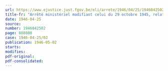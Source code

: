 ```yaml
---
url: https://www.ejustice.just.fgov.be/eli/arrete/1946/04/25/1946042502/justel
title-fr: "Arrêté ministériel modifiant celui du 29 octobre 1945, relatif à l'octroi de licences pour la vente de produits laitiers et d'oeufs"
date: 1946-04-25
source:
number: 1946042502
page: 888888
case: 1946-04-25/02
publication: 1946-05-02
starts:
modifies:
pdf-original:
pdf-consolidated:
---
```



